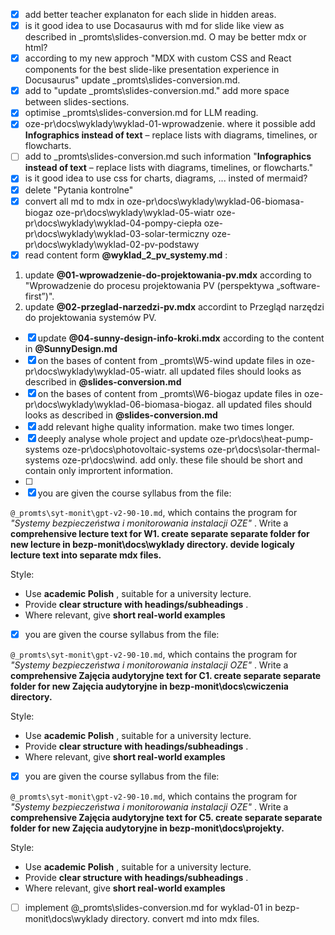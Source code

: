 * [X] add better teacher explanaton for each slide in hidden areas.
* [X] is it good idea to use Docasaurus with md for slide like view as described in _promts\slides-conversion.md. O may be better mdx or html?
* [X] according to my new approch "MDX with custom CSS and React components for the best slide-like presentation experience in Docusaurus" update _promts\slides-conversion.md.
* [X] add to "update _promts\slides-conversion.md." add more space between slides-sections.
* [X] optimise _promts\slides-conversion.md for LLM reading.
* [X] oze-pr\docs\wyklady\wyklad-01-wprowadzenie. where it possible add **Infographics instead of text** – replace lists with diagrams, timelines, or flowcharts.
* [ ] add to _promts\slides-conversion.md such information "**Infographics instead of text** – replace lists with diagrams, timelines, or flowcharts."
* [X] is it good idea to use css for charts, diagrams, ... insted of mermaid?
* [X] delete "Pytania kontrolne"
* [X] convert all md to mdx in
  oze-pr\docs\wyklady\wyklad-06-biomasa-biogaz
  oze-pr\docs\wyklady\wyklad-05-wiatr
  oze-pr\docs\wyklady\wyklad-04-pompy-ciepła
  oze-pr\docs\wyklady\wyklad-03-solar-termiczny
  oze-pr\docs\wyklady\wyklad-02-pv-podstawy
* [X] read content form **@wyklad_2_pv_systemy.md** :

1. update **@01-wprowadzenie-do-projektowania-pv.mdx**  according to "Wprowadzenie do procesu projektowania PV (perspektywa „software-first”)".
2. update **@02-przeglad-narzedzi-pv.mdx** accordint to Przegląd narzędzi do projektowania systemów PV.

* [X] update **@04-sunny-design-info-kroki.mdx**   according to the content in **@SunnyDesign.md**
* [X] on the bases of content from _promts\W5-wind update files in oze-pr\docs\wyklady\wyklad-05-wiatr. all updated files should looks as described in **@slides-conversion.md**
* [X] on the bases of content from _promts\W6-biogaz update files in oze-pr\docs\wyklady\wyklad-06-biomasa-biogaz. all updated files should looks as described in **@slides-conversion.md**
* [X] add relevant highe quality information. make two times longer.
* [X] deeply analyse whole project and update oze-pr\docs\heat-pump-systems
  oze-pr\docs\photovoltaic-systems
  oze-pr\docs\solar-thermal-systems
  oze-pr\docs\wind. add only. these file should be short and contain only imprortent information.
* [ ] 
* [X] you are given the course syllabus from the file:

`@_promts\syt-monit\gpt-v2-90-10.md`, which contains the program for  *"Systemy bezpieczeństwa i monitorowania instalacji OZE"* .
Write a **comprehensive lecture text for W1. create separate separate folder for new lecture in bezp-monit\docs\wyklady directory. devide logicaly lecture text into separate mdx files.**

Style:

* Use  **academic Polish** , suitable for a university lecture.
* Provide  **clear structure with headings/subheadings** .
* Where relevant, give **short real-world examples**

* [X] you are given the course syllabus from the file:

`@_promts\syt-monit\gpt-v2-90-10.md`, which contains the program for  *"Systemy bezpieczeństwa i monitorowania instalacji OZE"* .
Write a **comprehensive Zajęcia audytoryjne text for C1. create separate separate folder for new Zajęcia audytoryjne in bezp-monit\docs\cwiczenia directory.**

Style:

* Use  **academic Polish** , suitable for a university lecture.
* Provide  **clear structure with headings/subheadings** .
* Where relevant, give **short real-world examples**

* [X] you are given the course syllabus from the file:

`@_promts\syt-monit\gpt-v2-90-10.md`, which contains the program for  *"Systemy bezpieczeństwa i monitorowania instalacji OZE"* .
Write a **comprehensive Zajęcia audytoryjne text for C5. create separate separate folder for new Zajęcia audytoryjne in bezp-monit\docs\projekty.**

Style:

* Use  **academic Polish** , suitable for a university lecture.
* Provide  **clear structure with headings/subheadings** .
* Where relevant, give **short real-world examples**

* [ ] implement @_promts\slides-conversion.md for wyklad-01 in bezp-monit\docs\wyklady directory. convert md into mdx files.
